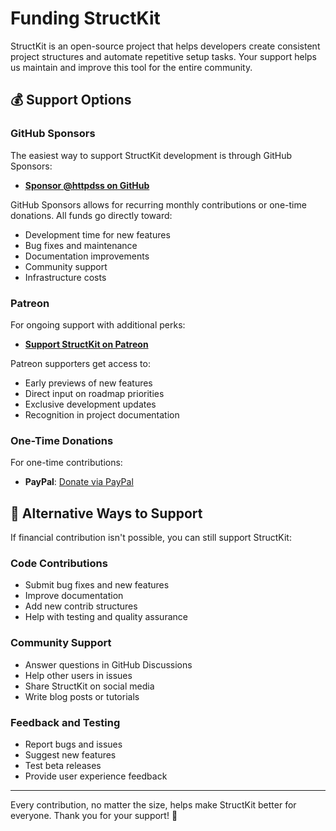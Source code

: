 # Funding StructKit

StructKit is an open-source project that helps developers create consistent project structures and automate repetitive setup tasks. Your support helps us maintain and improve this tool for the entire community.

## 💰 Support Options

### GitHub Sponsors

The easiest way to support StructKit development is through GitHub Sponsors:

- **[Sponsor @httpdss on GitHub](https://github.com/sponsors/httpdss)**

GitHub Sponsors allows for recurring monthly contributions or one-time donations. All funds go directly toward:

- Development time for new features
- Bug fixes and maintenance
- Documentation improvements
- Community support
- Infrastructure costs

### Patreon

For ongoing support with additional perks:

- **[Support StructKit on Patreon](https://patreon.com/structproject)**

Patreon supporters get access to:

- Early previews of new features
- Direct input on roadmap priorities
- Exclusive development updates
- Recognition in project documentation

### One-Time Donations

For one-time contributions:

- **PayPal**: [Donate via PayPal](https://paypal.me/httpdss)

## 🤝 Alternative Ways to Support

If financial contribution isn't possible, you can still support StructKit:

### Code Contributions

- Submit bug fixes and new features
- Improve documentation
- Add new contrib structures
- Help with testing and quality assurance

### Community Support

- Answer questions in GitHub Discussions
- Help other users in issues
- Share StructKit on social media
- Write blog posts or tutorials

### Feedback and Testing

- Report bugs and issues
- Suggest new features
- Test beta releases
- Provide user experience feedback

---

Every contribution, no matter the size, helps make StructKit better for everyone. Thank you for your support! 🎉
